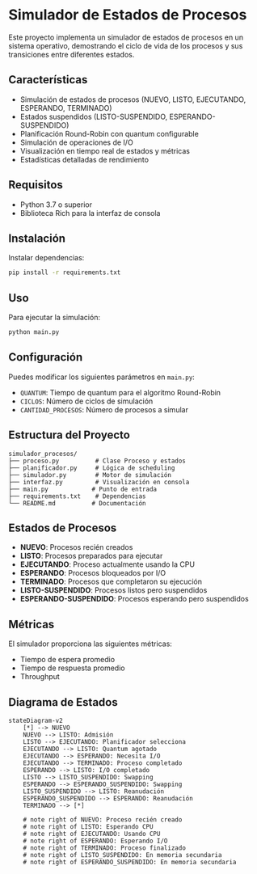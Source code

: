 # Simulador de Estados de Procesos

Este proyecto implementa un simulador de estados de procesos en un sistema operativo, demostrando el ciclo de vida de los procesos y sus transiciones entre diferentes estados.

## Características

- Simulación de estados de procesos (NUEVO, LISTO, EJECUTANDO, ESPERANDO, TERMINADO)
- Estados suspendidos (LISTO-SUSPENDIDO, ESPERANDO-SUSPENDIDO)
- Planificación Round-Robin con quantum configurable
- Simulación de operaciones de I/O
- Visualización en tiempo real de estados y métricas
- Estadísticas detalladas de rendimiento

## Requisitos

- Python 3.7 o superior
- Biblioteca Rich para la interfaz de consola

## Instalación

Instalar dependencias:

```bash
pip install -r requirements.txt
```

## Uso

Para ejecutar la simulación:

```bash
python main.py
```

## Configuración

Puedes modificar los siguientes parámetros en `main.py`:

- `QUANTUM`: Tiempo de quantum para el algoritmo Round-Robin
- `CICLOS`: Número de ciclos de simulación
- `CANTIDAD_PROCESOS`: Número de procesos a simular

## Estructura del Proyecto

```
simulador_procesos/
├── proceso.py          # Clase Proceso y estados
├── planificador.py     # Lógica de scheduling
├── simulador.py        # Motor de simulación
├── interfaz.py         # Visualización en consola
├── main.py            # Punto de entrada
├── requirements.txt    # Dependencias
└── README.md          # Documentación
```

## Estados de Procesos

- **NUEVO**: Procesos recién creados
- **LISTO**: Procesos preparados para ejecutar
- **EJECUTANDO**: Proceso actualmente usando la CPU
- **ESPERANDO**: Procesos bloqueados por I/O
- **TERMINADO**: Procesos que completaron su ejecución
- **LISTO-SUSPENDIDO**: Procesos listos pero suspendidos
- **ESPERANDO-SUSPENDIDO**: Procesos esperando pero suspendidos

## Métricas

El simulador proporciona las siguientes métricas:

- Tiempo de espera promedio
- Tiempo de respuesta promedio
- Throughput

## Diagrama de Estados

```mermaid
stateDiagram-v2
    [*] --> NUEVO
    NUEVO --> LISTO: Admisión
    LISTO --> EJECUTANDO: Planificador selecciona
    EJECUTANDO --> LISTO: Quantum agotado
    EJECUTANDO --> ESPERANDO: Necesita I/O
    EJECUTANDO --> TERMINADO: Proceso completado
    ESPERANDO --> LISTO: I/O completado
    LISTO --> LISTO_SUSPENDIDO: Swapping
    ESPERANDO --> ESPERANDO_SUSPENDIDO: Swapping
    LISTO_SUSPENDIDO --> LISTO: Reanudación
    ESPERANDO_SUSPENDIDO --> ESPERANDO: Reanudación
    TERMINADO --> [*]

    # note right of NUEVO: Proceso recién creado
    # note right of LISTO: Esperando CPU
    # note right of EJECUTANDO: Usando CPU
    # note right of ESPERANDO: Esperando I/O
    # note right of TERMINADO: Proceso finalizado
    # note right of LISTO_SUSPENDIDO: En memoria secundaria
    # note right of ESPERANDO_SUSPENDIDO: En memoria secundaria
```
